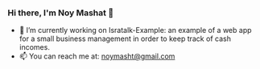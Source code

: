 ### Hi there, I'm Noy Mashat 👋

- 🔭 I’m currently working on Isratalk-Example: 
      an example of a web app for a small business management in order to keep track of cash incomes.
- 📫 You can reach me at: noymasht@gmail.com
